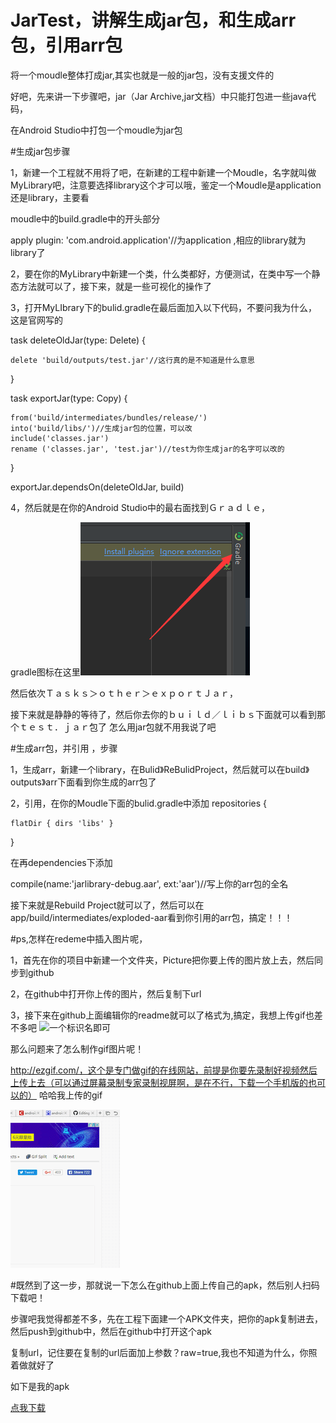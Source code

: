 # JarTest，讲解生成jar包，和生成arr包，引用arr包
将一个moudle整体打成jar,其实也就是一般的jar包，没有支援文件的




好吧，先来讲一下步骤吧，jar（Jar Archive,jar文档）中只能打包进一些java代码，

在Android Studio中打包一个moudle为jar包

#生成jar包步骤


1，新建一个工程就不用将了吧，在新建的工程中新建一个Moudle，名字就叫做MyLibrary吧，注意要选择library这个才可以哦，鉴定一个Moudle是application还是library，主要看

moudle中的build.gradle中的开头部分


apply plugin: 'com.android.application'//为application ,相应的library就为library了


2，要在你的MyLibrary中新建一个类，什么类都好，方便测试，在类中写一个静态方法就可以了，接下来，就是一些可视化的操作了



3，打开MyLIbrary下的bulid.gradle在最后面加入以下代码，不要问我为什么，这是官网写的

task deleteOldJar(type: Delete) {

    delete 'build/outputs/test.jar'//这行真的是不知道是什么意思
}

task exportJar(type: Copy) {

    from('build/intermediates/bundles/release/')
    into('build/libs/')//生成jar包的位置，可以改
    include('classes.jar')
    rename ('classes.jar', 'test.jar')//test为你生成jar的名字可以改的
}

exportJar.dependsOn(deleteOldJar, build)



4，然后就是在你的Android Studio中的最右面找到Ｇｒａｄｌｅ，


gradle图标在这里![image](https://github.com/DavidWeiZhong/JarTest/blob/master/Picture/p1.png)


然后依次Ｔａｓｋｓ＞ｏｔｈｅｒ＞ｅｘｐｏｒｔＪａｒ，

接下来就是静静的等待了，然后你去你的ｂｕｉｌｄ／ｌｉｂｓ下面就可以看到那个ｔｅｓｔ．ｊａｒ包了
怎么用jar包就不用我说了吧


#生成arr包，并引用 ，步骤

1，生成arr，新建一个library，在Bulid》ReBulidProject，然后就可以在build》outputs》arr下面看到你生成的arr包了


2，引用，在你的Moudle下面的bulid.gradle中添加
repositories {
    
    flatDir { dirs 'libs' }
}


在再dependencies下添加


compile(name:'jarlibrary-debug.aar', ext:'aar')//写上你的arr包的全名


接下来就是Rebuild Project就可以了，然后可以在app/build/intermediates/exploded-aar看到你引用的arr包，搞定！！！


#ps,怎样在redeme中插入图片呢，


1，首先在你的项目中新建一个文件夹，Picture把你要上传的图片放上去，然后同步到github


2，在github中打开你上传的图片，然后复制下url


3，接下来在github上面编辑你的readme就可以了格式为![](),搞定，我想上传gif也差不多吧
![一个标识名即可]()

那么问题来了怎么制作gif图片呢！

http://ezgif.com/，这个是专门做gif的在线网站，前提是你要先录制好视频然后上传上去（可以通过屏幕录制专家录制视屏啊，是在不行，下载一个手机版的也可以的）
哈哈我上传的gif




![rua](https://github.com/DavidWeiZhong/JarTest/blob/master/Picture/ezgif.com-gif-maker.gif)



#既然到了这一步，那就说一下怎么在github上面上传自己的apk，然后别人扫码下载吧！



步骤吧我觉得都差不多，先在工程下面建一个APK文件夹，把你的apk复制进去，然后push到github中，然后在github中打开这个apk




复制url，记住要在复制的url后面加上参数？raw=true,我也不知道为什么，你照着做就好了


如下是我的apk


[点我下载](https://github.com/DavidWeiZhong/JarTest/blob/master/APK/BoomMenu%20V2.0.6.apk?raw=true)
